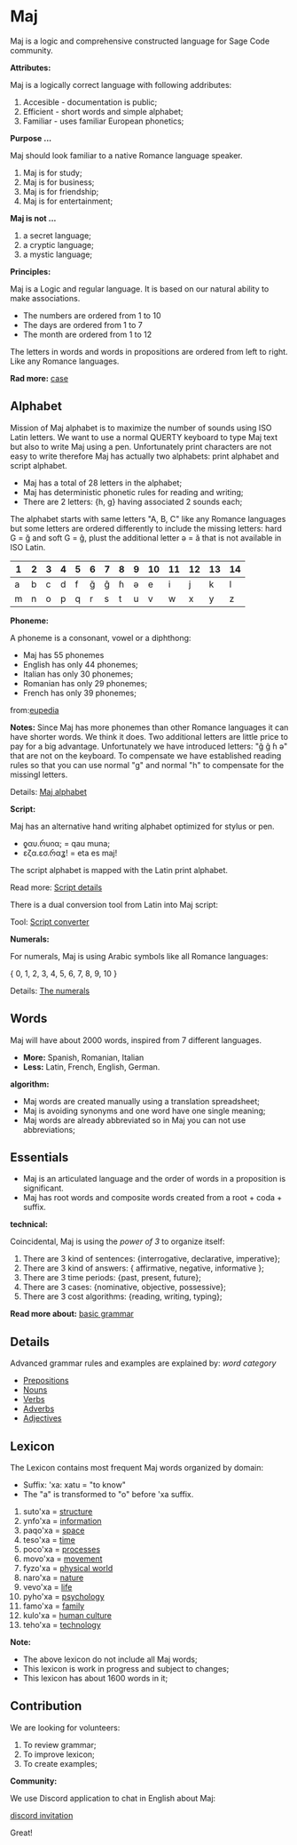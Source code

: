 # Maj

Maj is a logic and comprehensive constructed language for Sage Code community.

**Attributes:**

Maj is a logically correct language with following addributes:

1. Accesible - documentation is public;
2. Efficient - short words and simple alphabet;
3. Familiar  - uses familiar European phonetics;

**Purpose ...**

Maj should look familiar to a native Romance language speaker.

1. Maj is for study;
2. Maj is for business;
3. Maj is for friendship;
4. Maj is for entertainment;

**Maj is not ...**

1. a secret language;
1. a cryptic language;
1. a mystic language;

**Principles:**

Maj is a Logic and regular language. It is based on our natural ability to make associations. 

* The numbers are ordered from 1 to 10
* The days are ordered from 1 to 7
* The month are ordered from 1 to 12

The letters in words and words in propositions are ordered from left to right. Like any Romance languages.

**Rad more:** [case](case.md)

## Alphabet

Mission of Maj alphabet is to maximize the number of sounds using ISO Latin letters. We want to use a normal QUERTY keyboard to type Maj text but also to write Maj using a pen. Unfortunately print characters are not easy to write therefore Maj has actually two alphabets: print alphabet and script alphabet.

* Maj has a total of 28 letters in the alphabet;
* Maj has deterministic phonetic rules for reading and writing;
* There are 2 letters: {h, g} having associated 2 sounds each;

The alphabet starts with same letters "A, B, C" like any Romance languages but some letters are ordered differently to include the missing letters: hard G = ğ and soft G = ĝ, plust the additional letter ə = ă that is not available in ISO Latin.

 1 | 2 | 3 | 4 | 5 | 6 | 7 | 8 | 9  | 10 | 11 | 12 | 13 | 14   
---|---|---|---|---|---|---|---|----|----|----|----|----|----
a  | b | c | d | f | ğ | ĝ | ɦ | ə  | e  | i  | j  | k  | l 
m  | n | o | p | q | r | s | t | u  | v  | w  | x  | y  | z 


**Phoneme:**

A phoneme is a consonant, vowel or a diphthong:

* Maj has 55 phonemes 
* English has only 44 phonemes;
* Italian has only 30 phonemes;
* Romanian has only 29 phonemes;
* French has only 39 phonemes;

from:[eupedia](https://www.eupedia.com/linguistics/number_of_phonemes_in_european_languages.shtml)

**Notes:**
Since Maj has more phonemes than other Romance languages it can have shorter words. We think it does. Two additional letters are little price to pay for a big advantage. Unfortunately we have introduced letters: "ğ ĝ ɦ ə" that are not on the keyboard. To compensate we have established reading rules so that you can use normal "g" and normal "h" to compensate for the missingl letters. 

Details: [Maj alphabet](alphabet.md)

**Script:**

Maj has an alternative hand writing alphabet optimized for stylus or pen.

* ƍαυ.რυიα;   = qau muna;
* ɛζα.ɛσ.რαʓ! = eta es maj!

The script alphabet is mapped with the Latin print alphabet.

Read more: [Script details](script.md)

There is a dual conversion tool from Latin into Maj script:

Tool: [Script converter](https://lingojam.com/MajScript)

**Numerals:**

For numerals, Maj is using Arabic symbols like all Romance languages:

{ 0, 1, 2, 3, 4, 5, 6, 7, 8, 9, 10 }

Details: [The numerals](numerals.md)

## Words

Maj will have about 2000 words, inspired from 7 different languages.

* **More:** Spanish, Romanian, Italian 
* **Less:** Latin, French, English, German.

**algorithm:**

* Maj words are created manually using a translation spreadsheet;
* Maj is avoiding synonyms and one word have one single meaning;
* Maj words are already abbreviated so in Maj you can not use abbreviations;

## Essentials

* Maj is an articulated language and the order of words in a proposition is significant.
* Maj has root words and composite words created from a root + coda + suffix.

**technical:**

Coincidental, Maj is using the _power of 3_ to organize itself:

1. There are 3 kind of sentences: {interrogative, declarative, imperative};
1. There are 3 kind of answers: { affirmative, negative, informative };
1. There are 3 time periods: {past, present, future};
1. There are 3 cases: {nominative, objective, possessive};
1. There are 3 cost algorithms: {reading, writing, typing};

**Read more about:** [basic grammar](basic.md)

## Details

Advanced grammar rules and examples are explained by:  _word category_

* [Prepositions](preposition.md)
* [Nouns](nouns.md)
* [Verbs](verbs.md)
* [Adverbs](adverbs.md)
* [Adjectives](adjectives.md)

## Lexicon

The Lexicon contains most frequent Maj words organized by domain:

* Suffix: 'xa: xatu = "to know"
* The "a" is transformed to "o" before 'xa suffix.

1. suto'xa = [structure](words/structure.md)
1. ynfo'xa = [information](words/information.md)
1. paqo'xa = [space](words/space.md)
1. teso'xa = [time](words/time.md)
1. poco'xa = [processes](words/processes.md)
1. movo'xa = [movement](words/movement.md)
1. fyzo'xa = [physical world](words/physical_world.md)
1. naro'xa = [nature](words/nature.md)
1. vevo'xa = [life](words/life.md)
1. pyho'xa = [psychology](words/psychology.md)
1. famo'xa = [family](words/family.md)
1. kulo'xa = [human culture](words/human_culture.md)
1. teho'xa = [technology](words/technology.md)

**Note:**

* The above lexicon do not include all Maj words;
* This lexicon is work in progress and subject to changes;
* This lexicon has about 1600 words in it;

## Contribution

We are looking for volunteers:

1. To review grammar;
2. To improve lexicon;
3. To create examples;

**Community:**

We use Discord application to chat in English about Maj: 

[discord invitation](https://discord.gg/SRX3tse)

Great!
